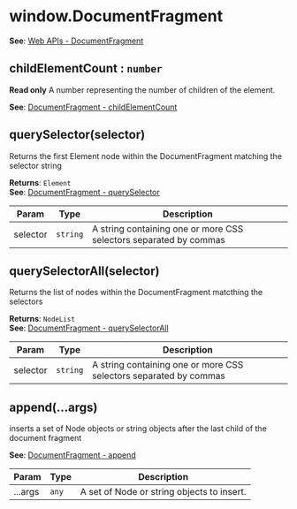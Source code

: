 
<a name="documentfragment" id="documentfragment"></a>

# window.DocumentFragment
**See**: [Web APIs - DocumentFragment](https://developer.mozilla.org/en-US/docs/Web/API/DocumentFragment)  


<a name="documentfragment-childelementcount" id="documentfragment-childelementcount"></a>

## childElementCount : `number`
**Read only**
A number representing the number of children of the element.

**See**: [DocumentFragment - childElementCount](https://developer.mozilla.org/en-US/docs/Web/API/DocumentFragment/childElementCount)  


<a name="documentfragment-queryselector" id="documentfragment-queryselector"></a>

## querySelector(selector)
Returns the first Element node within the DocumentFragment matching the selector string

**Returns**: `Element`  
**See**: [DocumentFragment - querySelector](https://developer.mozilla.org/en-US/docs/Web/API/DocumentFragment/querySelector)  

| Param | Type | Description |
| --- | --- | --- |
| selector | `string` | A string containing one or more CSS selectors separated by commas |



<a name="documentfragment-queryselectorall" id="documentfragment-queryselectorall"></a>

## querySelectorAll(selector)
Returns the list of nodes within the DocumentFragment matcthing the selectors

**Returns**: `NodeList`  
**See**: [DocumentFragment - querySelectorAll](https://developer.mozilla.org/en-US/docs/Web/API/DocumentFragment/querySelectorAll)  

| Param | Type | Description |
| --- | --- | --- |
| selector | `string` | A string containing one or more CSS selectors separated by commas |



<a name="documentfragment-append" id="documentfragment-append"></a>

## append(...args)
inserts a set of Node objects or string objects after the last child of the document fragment

**See**: [DocumentFragment - append](https://developer.mozilla.org/en-US/docs/Web/API/DocumentFragment/append)  

| Param | Type | Description |
| --- | --- | --- |
| ...args | `any` | A set of Node or string objects to insert. |


  